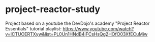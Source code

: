 # project-reactor-study
Project based on a youtube the DevDojo's academy "Project Reactor Essentials" tutorial playlist:
https://www.youtube.com/watch?v=lCTUOERTXyw&list=PL0Un1HNdB4jFCsHsQg2HOfO03XfECuMiw
